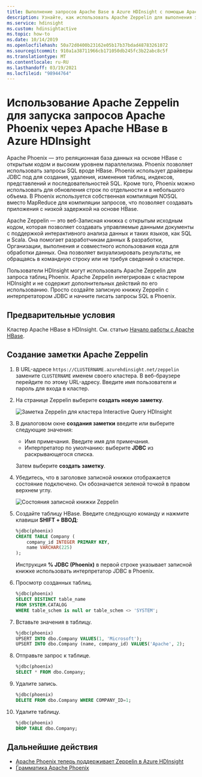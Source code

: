 ```yaml
---
title: Выполнение запросов Apache Base в Azure HDInsight с помощью Apache Phoenix
description: Узнайте, как использовать Apache Zeppelin для выполнения запросов Apache Base с Phoenix.
ms.service: hdinsight
ms.custom: hdinsightactive
ms.topic: how-to
ms.date: 10/14/2019
ms.openlocfilehash: 50a72d0400b23162e05b17b37bdad48783261072
ms.sourcegitcommit: 910a1a38711966cb171050db245fc3b22abc8c5f
ms.translationtype: MT
ms.contentlocale: ru-RU
ms.lasthandoff: 03/19/2021
ms.locfileid: "98944764"
---
```

# <a name="use-apache-zeppelin-to-run-apache-phoenix-queries-over-apache-hbase-in-azure-hdinsight"></a>Использование Apache Zeppelin для запуска запросов Apache Phoenix через Apache HBase в Azure HDInsight

Apache Phoenix — это реляционная база данных на основе HBase с открытым кодом и высоким уровнем параллелизма. Phoenix позволяет использовать запросы SQL вроде HBase. Phoenix использует драйверы JDBC под для создания, удаления, изменения таблиц, индексов, представлений и последовательностей SQL.  Кроме того, Phoenix можно использовать для обновления строк по отдельности и в небольшого объема. В Phoenix используется собственная компиляция NOSQL вместо MapReduce для компиляции запросов, что позволяет создавать приложения с низкой задержкой на основе HBase.

Apache Zeppelin — это веб-Записная книжка с открытым исходным кодом, которая позволяет создавать управляемые данными документы с поддержкой интерактивного анализа данных и таких языков, как SQL и Scala. Она помогает разработчикам данных & разработки, Организации, выполнения и совместного использования кода для обработки данных. Она позволяет визуализировать результаты, не обращаясь в командную строку или не требуя сведений о кластере.

Пользователи HDInsight могут использовать Apache Zeppelin для запроса таблиц Phoenix. Apache Zeppelin интегрирован с кластером HDInsight и не содержит дополнительных действий по его использованию. Просто создайте записную книжку Zeppelin с интерпретатором JDBC и начните писать запросы SQL в Phoenix.

## <a name="prerequisites"></a>Предварительные условия

Кластер Apache HBase в HDInsight. См. статью [Начало работы с Apache HBase](./apache-hbase-tutorial-get-started-linux.md).

## <a name="create-an-apache-zeppelin-note"></a>Создание заметки Apache Zeppelin

1. В URL-адресе `https://CLUSTERNAME.azurehdinsight.net/zeppelin` замените `CLUSTERNAME` именем своего кластера. В веб-браузере перейдите по этому URL-адресу. Введите имя пользователя и пароль для входа в кластер.

1. На странице Zeppelin выберите **создать новую заметку**.

    ![Заметка Zeppelin для кластера Interactive Query HDInsight](./media/apache-hbase-phoenix-zeppelin/hbase-zeppelin-create-note.png)

1. В диалоговом окне **создания заметки** введите или выберите следующие значения:

    - Имя примечания. Введите имя для примечания.
    - Интерпретатор по умолчанию: выберите **JDBC** из раскрывающегося списка.

    Затем выберите **создать заметку**.

1. Убедитесь, что в заголовке записной книжки отображается состояние подключено. Он обозначается зеленой точкой в правом верхнем углу.

    ![Состояния записной книжки Zeppelin](./media/apache-hbase-phoenix-zeppelin/hbase-zeppelin-connected.png "Состояния записной книжки Zeppelin")

1. Создайте таблицу HBase. Введите следующую команду и нажмите клавиши **SHIFT + ВВОД**:

    ```sql
    %jdbc(phoenix)
    CREATE TABLE Company (
        company_id INTEGER PRIMARY KEY,
        name VARCHAR(225)
    );
    ```

    Инструкция **% JDBC (Phoenix)** в первой строке указывает записной книжке использовать интерпретатор JDBC в Phoenix.

1. Просмотр созданных таблиц.

    ```sql
    %jdbc(phoenix)
    SELECT DISTINCT table_name
    FROM SYSTEM.CATALOG
    WHERE table_schem is null or table_schem <> 'SYSTEM';
    ```

1. Вставьте значения в таблицу.

    ```sql
    %jdbc(phoenix)
    UPSERT INTO dbo.Company VALUES(1, 'Microsoft');
    UPSERT INTO dbo.Company (name, company_id) VALUES('Apache', 2);
    ```

1. Отправьте запрос к таблице.

    ```sql
    %jdbc(phoenix)
    SELECT * FROM dbo.Company;
    ```

1. Удалите запись.

    ```sql
    %jdbc(phoenix)
    DELETE FROM dbo.Company WHERE COMPANY_ID=1;
    ```

1. Удалите таблицу.

    ```sql
    %jdbc(phoenix)
    DROP TABLE dbo.Company;
    ```

## <a name="next-steps"></a>Дальнейшие действия

- [Apache Phoenix теперь поддерживает Zeppelin в Azure HDInsight](/archive/blogs/ashish/apache-phoenix-now-supports-zeppelin-in-azure-hdinsight)
- [Грамматика Apache Phoenix](https://phoenix.apache.org/language/index.html)